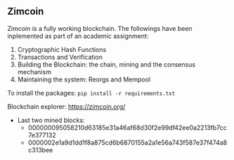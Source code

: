 ## Zimcoin

Zimcoin is a fully working blockchain. The followings have been inplemented as part of an academic assignment:

1. Cryptographic Hash Functions
2. Transactions and Verification
3. Building the Blockchain: the chain, mining and the consensus mechanism
4. Maintaining the system: Reorgs and Mempool

To install the packages: `pip install -r requirements.txt`

Blockchain explorer: https://zimcoin.org/

* Last two mined blocks:
  * 000000095058210d63185e31a46af68d30f2e99df42ee0a2213fb7cc7e377132
  * 0000002e1a9d1dd1f8a875cd6b6870155a2a1e56a743f587e37f474a8c313bee
